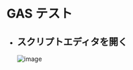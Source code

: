 # GAS テスト

- ## スクリプトエディタを開く
  ![image](https://user-images.githubusercontent.com/1501327/164894727-ee55e785-fb41-41fe-b819-d514564b5045.png)



